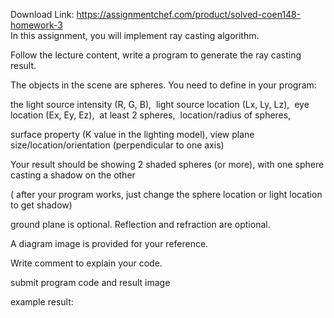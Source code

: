 Download Link: https://assignmentchef.com/product/solved-coen148-homework-3
<br>
In this assignment, you will implement ray casting algorithm.

Follow the lecture content,  write a program to generate the ray casting result.

The objects in the scene are spheres.  You need to define in your program:

the light source intensity (R, G, B),
 light source location (Lx, Ly, Lz),
 eye location (Ex, Ey, Ez),
 at least 2 spheres,
 location/radius of spheres,

surface property (K value in the lighting model),  view plane size/location/orientation (perpendicular to  one axis)

Your result should be showing 2 shaded spheres (or more),  with one sphere casting a shadow on the other

( after your program works, just change the sphere location or light location to get shadow)




ground plane is optional.  Reflection and refraction are optional.




A diagram image is provided for your reference.




Write comment to explain your code.




submit program code and result image

example result:


